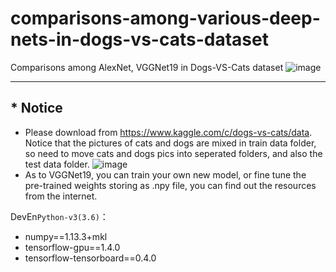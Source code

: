 # comparisons-among-various-deep-nets-in-dogs-vs-cats-dataset
Comparisons among AlexNet, VGGNet19 in Dogs-VS-Cats dataset
![image](https://github.com/DemonDamon/comparisons-among-various-deep-nets-in-dogs-vs-cats-dataset/blob/master/alexvsvgg19.png)

-------------------------------
## * Notice

 - Please download from https://www.kaggle.com/c/dogs-vs-cats/data. Notice that the pictures of cats and dogs are mixed in
   train data folder, so need to move cats and dogs pics into seperated folders, and also the test data folder.
![image](https://github.com/DemonDamon/comparisons-among-various-deep-nets-in-dogs-vs-cats-dataset/blob/master/list.png)
 - As to VGGNet19, you can train your own new model, or fine tune the pre-trained weights storing as .npy file, you can
   find out the resources from the internet.

DevEn`Python-v3(3.6)`：

 - numpy==1.13.3+mkl
 - tensorflow-gpu==1.4.0
 - tensorflow-tensorboard==0.4.0
